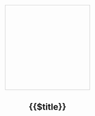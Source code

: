 <main class="home" aria-labelledby="main-title">
	<header class="hero">
		<img :src="$withBase('./logo_f.svg')" alt="" width="280" height="280">
		<h1 id="main-title">{{$title}}</h1>
		<p class="action">
			<NavLink class="action-button" :item="{ link: '/users/', text: 'User guide →' }"/>
			<NavLink class="action-button secondary" :item="{ link: '/developers/', text: 'Developer guide →' }"/>
		</p>
	</header>
</main>